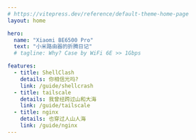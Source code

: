 ```yaml
---
# https://vitepress.dev/reference/default-theme-home-page
layout: home

hero:
  name: "Xiaomi BE6500 Pro"
  text: "小米路由器的折腾日记"
  # tagline: Why? Case by WiFi 6E >> 1Gbps

features:
  - title: ShellClash
    details: 你相信光吗?
    link: /guide/shellcrash
  - title: tailscale
    details: 我曾经跨过山和大海
    link: /guide/tailscale
  - title: nginx
    details: 也穿过人山人海
    link: /guide/nginx
---
```

